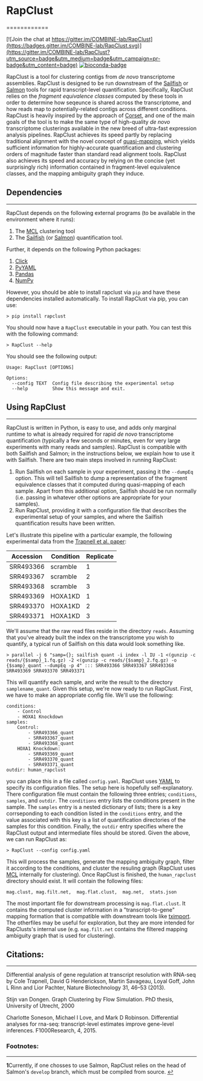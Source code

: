 # RapClust 
============

[![Join the chat at https://gitter.im/COMBINE-lab/RapClust](https://badges.gitter.im/COMBINE-lab/RapClust.svg)](https://gitter.im/COMBINE-lab/RapClust?utm_source=badge&utm_medium=badge&utm_campaign=pr-badge&utm_content=badge)
[![bioconda-badge](https://img.shields.io/badge/install%20with-bioconda-brightgreen.svg?style=flat-square)](http://bioconda.github.io)


RapClust is a tool for clustering contigs from *de novo* transcriptome assemblies.  RapClust is designed to be run downstream of the [Sailfish](https://github.com/kingsfordgroup/sailfish) or [Salmon](https://github.com/COMBINE-lab/salmon) tools for rapid transcript-level quantification.  Specifically, RapClust relies on the *fragment equivalence classes* computed by these tools in order to determine how seqeunce is shared across the transcriptome, and how reads map to potentially-related contigs across different conditions.  RapClust is heavily inspired by the approach of [Corset](https://github.com/Oshlack/Corset), and one of the main goals of the tool is to make the same type of high-quality *de novo* transcriptome clusterings available in the new breed of ultra-fast expression analysis pipelines.  RapClust achieves its speed partly by replacing traditional alignment with the novel concept of [quasi-mapping](https://github.com/COMBINE-lab/RapMap), which yields sufficient information for highly-accurate quantification and clustering orders of magnitude faster than standard read alignment tools.  RapClust also achieves its speed and accuracy by relying on the concise (yet surprisingly rich) information contained in fragment-level equivalence classes, and the mapping ambiguity graph they induce.

## Dependencies
----------------

RapClust depends on the following external programs (to be available in the environment where it runs):

  1. The [MCL](http://micans.org/mcl/) clustering tool
  2. The [Sailfish](https://github.com/kingsfordgroup/sailfish) (or [Salmon](https://github.com/COMBINE-lab/salmon)) quantification tool.

Further, it depends on the following Python packages:
  
  1. [Click](http://click.pocoo.org/5/)
  2. [PyYAML](https://pypi.python.org/pypi/PyYAML)
  3. [Pandas](http://pandas.pydata.org/)
  4. [NumPy](http://www.numpy.org/)

However, you should be able to install rapclust via `pip` and have these dependencies installed automatically.  To install RapClust via pip, you can use:

```
> pip install rapclust
```

You should now have a `RapClust` executable in your path.  You can test this with the following command:

```
> RapClust --help
```

You should see the following output:

```
Usage: RapClust [OPTIONS]

Options:
  --config TEXT  Config file describing the experimental setup
  --help         Show this message and exit.
```

## Using RapClust
------------------

RapClust is written in Python, is easy to use, and adds only marginal runtime to what is already required for rapid *de novo* transcriptome quantification (typically a few seconds or minutes, even for very large experiments with many reads and samples).  RapClust is compatible with both Sailfish and Salmon; in the instructions below, we explain how to use it with Sailfish.  There are two main steps involved in running RapClust:

  1. Run Sailfish on each sample in your experiment, passing it the `--dumpEq` option.  This will tell Sailfish to dump a representation of the fragment equivalence classes that it computed during quasi-mapping of each sample.  Apart from this additional option, Sailfish should be run normally (i.e. passing in whatever other options are appropriate for your samples).
  2. Run RapClust, providing it with a configuration file that describes the experimental setup of your samples, and where the Sailfish quantification results have been written.
    
Let's illustrate this pipeline with a particular example, the following experimental data from the [Trapnell et al. paper](http://www.nature.com/nbt/journal/v31/n1/full/nbt.2450.html):

Accession | Condition | Replicate
----------|-----------|----------
SRR493366 | scramble  | 1
SRR493367	| scramble  | 2
SRR493368	| scramble  | 3
SRR493369	| HOXA1KD	  | 1
SRR493370	| HOXA1KD	  | 2
SRR493371 | HOXA1KD   | 3

We'll assume that the raw read files reside in the directory `reads`.  Assuming that you've already built the index on the transcriptome you wish to quantify, a typical run of Sailfish on this data would look something like.

```
> parallel -j 6 "samp={}; sailfish quant -i index -l IU -1 <(gunzip -c reads/{$samp}_1.fq.gz) -2 <(gunzip -c reads/{$samp}_2.fq.gz) -o {$samp}_quant --dumpEq -p 4" ::: SRR493366 SRR493367 SRR493368 SRR493369 SRR493370 SRR493371
```

This will quantify each sample, and write the result to the directory `samplename_quant`.  Given this setup, we're now ready to run RapClust.  First, we have to make an appropriate config file.  We'll use the following:

```
conditions:
    - Control
    - HOXA1 Knockdown
samples:
    Control:
        - SRR493366_quant
        - SRR493367_quant
        - SRR493368_quant
    HOXA1 Knockdown:
        - SRR493369_quant
        - SRR493370_quant
        - SRR493371_quant
outdir: human_rapclust
```

you can place this in a file called `config.yaml`.  RapClust uses [YAML](http://yaml.org/) to specify its configuration files.  The setup here is hopefully self-explanatory.  There configuration file must contain the following three entries; `conditions`, `samples`, and `outdir`.  The `conditions` entry lists the conditions present in the sample. The `samples` entry is a nested dictionary of lists; there is a key corrseponding to each condition listed in the `conditions` entry, and the value associated with this key is a list of quantification directories of the samples for this condition.  Finally, the `outdir` entry specifies where the RapClust output and intermediate files should be stored.  Given the above, we can run RapClust as:

```
> RapClust --config config.yaml
```

This will process the samples, generate the mapping ambiguity graph, filter it according to the conditions, and cluster the resuling graph (RapClust uses [MCL](http://micans.org/mcl/) internally for clustering).  Once RapClust is finished, the `human_rapclust` directory should exist.  It will contain the following files:

`mag.clust, mag.filt.net,  mag.flat.clust,  mag.net,  stats.json`

The most important file for downstream processing is `mag.flat.clust`.  It contains the computed cluster information in a "transcript-to-gene" mapping formation that is compatible with downstream tools like [tximport](https://github.com/mikelove/tximport).  The otherfiles may be useful for exploration, but they are more intended for RapClusts's internal use (e.g. `mag.filt.net` contains the filtered mapping ambiguity graph that is used for clustering).


## Citations:
-------------

Differential analysis of gene regulation at transcript resolution with RNA-seq by Cole Trapnell, David G Henderickson, Martin Savageau, Loyal Goff, John L Rinn and Lior Pachter, Nature Biotechnology 31, 46–53 (2013).

Stijn van Dongen. Graph Clustering by Flow Simulation. PhD thesis, University of Utrecht, 2000

Charlotte Soneson, Michael I Love, and Mark D Robinson. Differential analyses for rna-seq: transcript-level estimates improve gene-level inferences. F1000Research, 4, 2015.

### Footnotes:
--------------
<b id="f1">1</b>Currently, if one chosses to use Salmon, RapClust relies on the head of Salmon's `develop` branch, which must be compiled from source. [↩](#a1)
